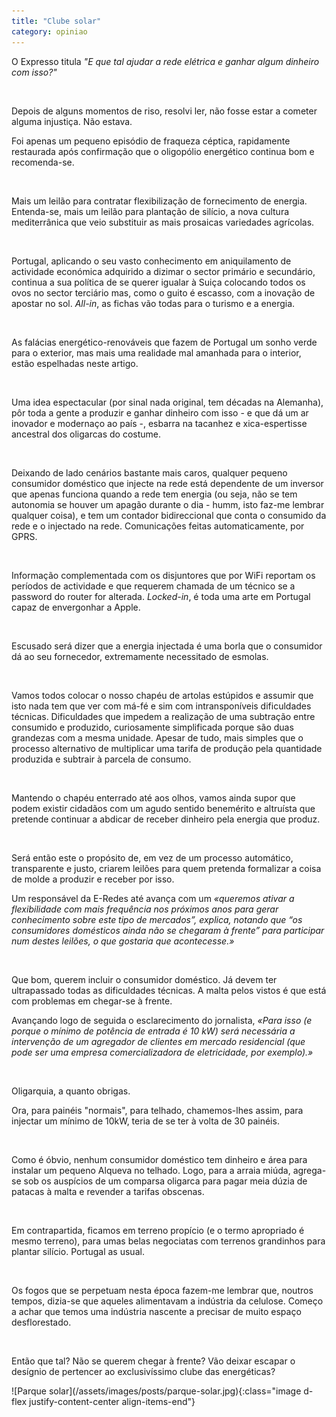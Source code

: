 ```yaml
---
title: "Clube solar"
category: opiniao
---
```


O Expresso titula *"E que tal ajudar a rede elétrica e ganhar algum dinheiro com isso?"*

<br />

Depois de alguns momentos de riso, resolvi ler, não fosse estar a cometer alguma injustiça. Não estava.

Foi apenas um pequeno episódio de fraqueza céptica, rapidamente restaurada após confirmação que o oligopólio energético continua bom e recomenda-se.

<br />

Mais um leilão para contratar flexibilização de fornecimento de energia. Entenda-se, mais um leilão para plantação de silício, a nova cultura mediterrânica que veio substituir as mais prosaicas variedades agrícolas.

<br />

Portugal, aplicando o seu vasto conhecimento em aniquilamento de actividade económica adquirido a dizimar o sector primário e secundário, continua a sua política de se querer igualar à Suiça colocando todos os ovos no sector terciário mas, como o guito é escasso, com a inovação de apostar no sol. *All-in*, as fichas vão todas para o turismo e a energia.

<br />

As falácias energético-renováveis que fazem de Portugal um sonho verde para o exterior, mas mais uma realidade mal amanhada para o interior, estão espelhadas neste artigo.

<br />

Uma idea espectacular (por sinal nada original, tem décadas na Alemanha), pôr toda a gente a produzir e ganhar dinheiro com isso - e que dá um ar inovador e modernaço ao país -, esbarra na tacanhez e xica-espertisse ancestral dos oligarcas do costume.

<br />

Deixando de lado cenários bastante mais caros, qualquer pequeno consumidor doméstico que injecte na rede está dependente de um inversor que apenas funciona quando a rede tem energia (ou seja, não se tem autonomia se houver um apagão durante o dia - humm, isto faz-me lembrar qualquer coisa), e tem um contador bidireccional que conta o consumido da rede e o injectado na rede. Comunicações feitas automaticamente, por GPRS.

<br />

Informação complementada com os disjuntores que por WiFi reportam os períodos de actividade e que requerem chamada de um técnico se a password do router for alterada. *Locked-in*, é toda uma arte em Portugal capaz de envergonhar a Apple.

<br />

Escusado será dizer que a energia injectada é uma borla que o consumidor dá ao seu fornecedor, extremamente necessitado de esmolas.

<br />

Vamos todos colocar o nosso chapéu de artolas estúpidos e assumir que isto nada tem que ver com má-fé e sim com intransponíveis dificuldades técnicas. Dificuldades que impedem a realização de uma subtração entre consumido e produzido, curiosamente simplificada porque são duas grandezas com a mesma unidade. Apesar de tudo, mais simples que o processo alternativo de multiplicar uma tarifa de produção pela quantidade produzida e subtrair à parcela de consumo.

<br />

Mantendo o chapéu enterrado até aos olhos, vamos ainda supor que podem existir cidadãos com um agudo sentido benemérito e altruísta que pretende continuar a abdicar de receber dinheiro pela energia que produz.

<br />

Será então este o propósito de, em vez de um processo automático, transparente e justo, criarem leilões para quem pretenda formalizar a coisa de molde a produzir e receber por isso.

Um responsável da E-Redes até avança com um *«queremos ativar a flexibilidade com mais frequência nos próximos anos para gerar conhecimento sobre este tipo de mercados”, explica, notando que “os consumidores domésticos ainda não se chegaram à frente” para participar num destes leilões, o que gostaria que acontecesse.»*

<br />

Que bom, querem incluir o consumidor doméstico. Já devem ter ultrapassado todas as dificuldades técnicas. A malta pelos vistos é que está com problemas em chegar-se à frente.

Avançando logo de seguida o esclarecimento do jornalista, *«Para isso (e porque o mínimo de potência de entrada é 10 kW) será necessária a intervenção de um agregador de clientes em mercado residencial (que pode ser uma empresa comercializadora de eletricidade, por exemplo).»*

<br />

Oligarquia, a quanto obrigas.

Ora, para painéis "normais", para telhado, chamemos-lhes assim, para injectar um mínimo de 10kW, teria de se ter à volta de 30 painéis.

<br />

Como é óbvio, nenhum consumidor doméstico tem dinheiro e área para instalar um pequeno Alqueva no telhado. Logo, para a arraia miúda, agrega-se sob os auspícios de um comparsa oligarca para pagar meia dúzia de patacas à malta e revender a tarifas obscenas.

<br />

Em contrapartida, ficamos em terreno propício (e o termo apropriado é mesmo terreno), para umas belas negociatas com terrenos grandinhos para plantar silício. Portugal as usual.

<br />

Os fogos que se perpetuam nesta época fazem-me lembrar que, noutros tempos, dizia-se que aqueles alimentavam a indústria da celulose. Começo a achar que temos uma indústria nascente a precisar de muito espaço desflorestado.

<br />

Então que tal? Não se querem chegar à frente? Vão deixar escapar o desígnio de pertencer ao exclusivíssimo clube das energéticas?

<span class="container d-flex">
<span class="col">
    <span class="row">
        <span class="col-sm">
            <span class="row">![Parque solar](/assets/images/posts/parque-solar.jpg){:class="image d-flex justify-content-center align-items-end"}</span>
        </span>
    </span> 
</span>
</span>
